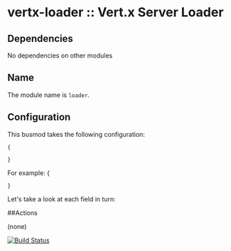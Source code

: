 # vertx-loader :: Vert.x Server Loader

## Dependencies

No dependencies on other modules

## Name

The module name is `loader`.

## Configuration

This busmod takes the following configuration:

    {
        
    }
    
For example:
    {

    }        
    
Let's take a look at each field in turn:


##Actions

(none)
 
[![Build Status](https://travis-ci.org/yaykuy/vertx-loader.svg?branch=master)](https://travis-ci.org/yaykuy/vertx-yaykuy)

